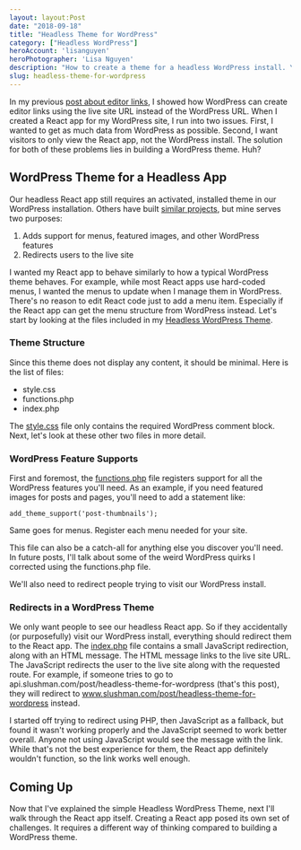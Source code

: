 ```yaml
---
layout: layout:Post
date: "2018-09-18"
title: "Headless Theme for WordPress"
category: ["Headless WordPress"]
heroAccount: 'lisanguyen'
heroPhotographer: 'Lisa Nguyen'
description: "How to create a theme for a headless WordPress install. Yeah, you still need a theme..."
slug: headless-theme-for-wordpress
---
```


In my previous [post about editor links](/post/editor-links-for-headless-wordpress-themes), I showed how WordPress can create editor links using the live site URL instead of the WordPress URL. When I created a React app for my WordPress site, I run into two issues. First, I wanted to get as much data from WordPress as possible. Second, I want visitors to only view the React app, not the WordPress install. The solution for both of these problems lies in building a WordPress theme. Huh?

## WordPress Theme for a Headless App

Our headless React app still requires an activated, installed theme in our WordPress installation. Others have built [similar projects](https://github.com/paramander/wp-headless-theme), but mine serves two purposes:

1. Adds support for menus, featured images, and other WordPress features
2. Redirects users to the live site

I wanted my React app to behave similarly to how a typical WordPress theme behaves. For example, while most React apps use hard-coded menus, I wanted the menus to update when I manage them in WordPress. There's no reason to edit React code just to add a menu item. Especially if the React app can get the menu structure from WordPress instead. Let's start by looking at the files included in my [Headless WordPress Theme](https://github.com/slushman/headless-theme).

### Theme Structure

Since this theme does not display any content, it should be minimal. Here is the list of files:

* style.css
* functions.php
* index.php

The [style.css](https://github.com/slushman/headless-theme/blob/master/style.css) file only contains the required WordPress comment block. Next, let's look at these other two files in more detail.

### WordPress Feature Supports

First and foremost, the [functions.php](https://github.com/slushman/headless-theme/blob/master/functions.php) file registers support for all the WordPress features you'll need. As an example, if you need featured images for posts and pages, you'll need to add a statement like:

```astro
add_theme_support('post-thumbnails');
```

Same goes for menus. Register each menu needed for your site.

This file can also be a catch-all for anything else you discover you'll need. In future posts, I'll talk about some of the weird WordPress quirks I corrected using the functions.php file.

We'll also need to redirect people trying to visit our WordPress install.

### Redirects in a WordPress Theme

We only want people to see our headless React app. So if they accidentally (or purposefully) visit our WordPress install, everything should redirect them to the React app. The [index.php](https://github.com/slushman/headless-theme/blob/master/index.php) file contains a small JavaScript redirection, along with an HTML message. The HTML message links to the live site URL. The JavaScript redirects the user to the live site along with the requested route. For example, if someone tries to go to api.slushman.com/post/headless-theme-for-wordpress (that's this post), they will redirect to www.slushman.com/post/headless-theme-for-wordpress instead.

I started off trying to redirect using PHP, then JavaScript as a fallback, but found it wasn't working properly and the JavaScript seemed to work better overall. Anyone not using JavaScript would see the message with the link. While that's not the best experience for them, the React app definitely wouldn't function, so the link works well enough.

## Coming Up

Now that I've explained the simple Headless WordPress Theme, next I'll walk through the React app itself. Creating a React app posed its own set of challenges. It requires a different way of thinking compared to building a WordPress theme.

